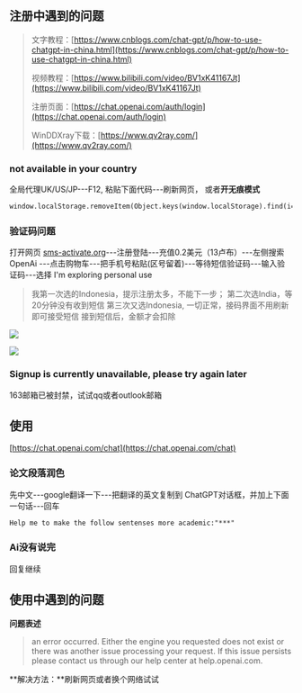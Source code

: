 <a name="aiuyI"></a>
## 注册中遇到的问题
> 文字教程：[https://www.cnblogs.com/chat-gpt/p/how-to-use-chatgpt-in-china.html](https://www.cnblogs.com/chat-gpt/p/how-to-use-chatgpt-in-china.html)
> 
> 视频教程：[https://www.bilibili.com/video/BV1xK41167Jt](https://www.bilibili.com/video/BV1xK41167Jt)
> 
> 注册页面：[https://chat.openai.com/auth/login](https://chat.openai.com/auth/login)
> 
> WinDDXray下载：[https://www.qv2ray.com/](https://www.qv2ray.com/)

<a name="q2FgX"></a>
### not available in your country
全局代理UK/US/JP---F12, 粘贴下面代码---刷新网页， 或者**开无痕模式**
```html
window.localStorage.removeItem(Object.keys(window.localStorage).find(i=>i.startsWith('@@auth0spajs')))
```
<a name="v58Xy"></a>
### 验证码问题
打开网页 [sms-activate.org](https://sms-activate.org/?ref=2068197)---注册登陆---充值0.2美元（13卢布）---左侧搜索 OpenAi ---点击购物车---把手机号粘贴(区号留着)---等待短信验证码---输入验证码---选择 I'm exploring personal use
> 我第一次选的Indonesia，提示注册太多，不能下一步；
> 第二次选India，等20分钟没有收到短信
> 第三次又选Indonesia, 一切正常，接码界面不用刷新即可接受短信
> 接到短信后，金额才会扣除

![](https://mypic2016.oss-cn-beijing.aliyuncs.com/picGo/202302151300215.png)

![](https://mypic2016.oss-cn-beijing.aliyuncs.com/picGo/202302151055918.png)

<a name="Hsj5C"></a>
### Signup is currently unavailable, please try again later
163邮箱已被封禁，试试qq或者outlook邮箱

<a name="pPRGw"></a>
## 使用
[https://chat.openai.com/chat](https://chat.openai.com/chat)
<a name="Wqdwm"></a>
### 论文段落润色
先中文---google翻译一下---把翻译的英文复制到 ChatGPT对话框，并加上下面一句话---回车
```html
Help me to make the follow sentenses more academic:"***"

```
<a name="C4g5A"></a>
### Ai没有说完
回复继续
<a name="CMBwQ"></a>

## 使用中遇到的问题
**问题表述**
> an error occurred. Either the engine you requested does not exist or there was another issue processing your request. If this issue persists please contact us through our help center at help.openai.com.

**解决方法：**刷新网页或者换个网络试试
